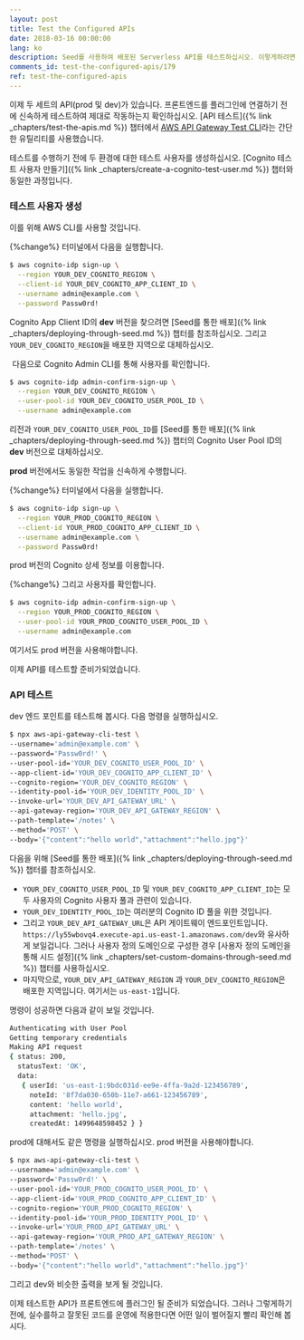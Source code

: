 ```yaml
---
layout: post
title: Test the Configured APIs
date: 2018-03-16 00:00:00
lang: ko
description: Seed를 사용하여 배포된 Serverless API를 테스트하십시오. 이렇게하려면 aws-api-gateway-cli-test의 NPM 패키지를 사용하고 운영 환경과 개발 환경을 모두 테스트하십시오. 
comments_id: test-the-configured-apis/179
ref: test-the-configured-apis
---
```


이제 두 세트의 API(prod 및 dev)가 있습니다. 프론트엔드를 플러그인에 연결하기 전에 신속하게 테스트하여 제대로 작동하는지 확인하십시오. [API 테스트]({% link _chapters/test-the-apis.md %}) 챕터에서 [AWS API Gateway Test CLI](https://github.com/AnomalyInnovations/aws-api-gateway-cli-test)라는 간단한 유틸리티를 사용했습니다.

테스트를 수행하기 전에 두 환경에 대한 테스트 사용자를 생성하십시오. [Cognito 테스트 사용자 만들기]({% link _chapters/create-a-cognito-test-user.md %}) 챕터와 동일한 과정입니다.

### 테스트 사용자 생성

이를 위해 AWS CLI를 사용할 것입니다.

{%change%} 터미널에서 다음을 실행합니다.

``` bash
$ aws cognito-idp sign-up \
  --region YOUR_DEV_COGNITO_REGION \
  --client-id YOUR_DEV_COGNITO_APP_CLIENT_ID \
  --username admin@example.com \
  --password Passw0rd!
```

Cognito App Client ID의 **dev** 버전을 찾으려면 [Seed를 통한 배포]({% link _chapters/deploying-through-seed.md %}) 챕터를 참조하십시오. 그리고`YOUR_DEV_COGNITO_REGION`을 배포한 지역으로 대체하십시오.

<img class="code-marker" src="/assets/s.png"/> 다음으로 Cognito Admin CLI를 통해 사용자를 확인합니다.

``` bash
$ aws cognito-idp admin-confirm-sign-up \
  --region YOUR_DEV_COGNITO_REGION \
  --user-pool-id YOUR_DEV_COGNITO_USER_POOL_ID \
  --username admin@example.com
```

리전과 `YOUR_DEV_COGNITO_USER_POOL_ID`를 [Seed를 통한 배포]({% link _chapters/deploying-through-seed.md %}) 챕터의 Cognito User Pool ID의 **dev** 버전으로 대체하십시오. 

**prod** 버전에서도 동일한 작업을 신속하게 수행합니다.

{%change%} 터미널에서 다음을 실행합니다.

``` bash
$ aws cognito-idp sign-up \
  --region YOUR_PROD_COGNITO_REGION \
  --client-id YOUR_PROD_COGNITO_APP_CLIENT_ID \
  --username admin@example.com \
  --password Passw0rd!
```

prod 버전의 Cognito 상세 정보를 이용합니다.

{%change%} 그리고 사용자를 확인합니다.

``` bash
$ aws cognito-idp admin-confirm-sign-up \
  --region YOUR_PROD_COGNITO_REGION \
  --user-pool-id YOUR_PROD_COGNITO_USER_POOL_ID \
  --username admin@example.com
```

여기서도 prod 버전을 사용해야합니다.

이제 API를 테스트할 준비가되었습니다.

### API 테스트

dev 엔드 포인트를 테스트해 봅시다. 다음 명령을 실행하십시오.

``` bash
$ npx aws-api-gateway-cli-test \
--username='admin@example.com' \
--password='Passw0rd!' \
--user-pool-id='YOUR_DEV_COGNITO_USER_POOL_ID' \
--app-client-id='YOUR_DEV_COGNITO_APP_CLIENT_ID' \
--cognito-region='YOUR_DEV_COGNITO_REGION' \
--identity-pool-id='YOUR_DEV_IDENTITY_POOL_ID' \
--invoke-url='YOUR_DEV_API_GATEWAY_URL' \
--api-gateway-region='YOUR_DEV_API_GATEWAY_REGION' \
--path-template='/notes' \
--method='POST' \
--body='{"content":"hello world","attachment":"hello.jpg"}'
```

다음을 위해 [Seed를 통한 배포]({% link _chapters/deploying-through-seed.md %}) 챕터를 참조하십시오.

- `YOUR_DEV_COGNITO_USER_POOL_ID` 및 `YOUR_DEV_COGNITO_APP_CLIENT_ID`는 모두 사용자의 Cognito 사용자 풀과 관련이 있습니다.
- `YOUR_DEV_IDENTITY_POOL_ID`는 여러분의 Cognito ID 풀을 위한 것입니다.
- 그리고 `YOUR_DEV_API_GATEWAY_URL`은 API 게이트웨이 엔드포인트입니다. `https://ly55wbovq4.execute-api.us-east-1.amazonaws.com/dev`와 유사하게 보일겁니다. 그러나 사용자 정의 도메인으로 구성한 경우 [사용자 정의 도메인을 통해 시드 설정]({% link _chapters/set-custom-domains-through-seed.md %}) 챕터를 사용하십시오.
- 마지막으로, `YOUR_DEV_API_GATEWAY_REGION` 과 `YOUR_DEV_COGNITO_REGION`은 배포한 지역입니다. 여기서는 `us-east-1`입니다.

명령이 성공하면 다음과 같이 보일 것입니다.

``` bash
Authenticating with User Pool
Getting temporary credentials
Making API request
{ status: 200,
  statusText: 'OK',
  data: 
   { userId: 'us-east-1:9bdc031d-ee9e-4ffa-9a2d-123456789',
     noteId: '8f7da030-650b-11e7-a661-123456789',
     content: 'hello world',
     attachment: 'hello.jpg',
     createdAt: 1499648598452 } }
```

prod에 대해서도 같은 명령을 실행하십시오. prod 버전을 사용해야합니다.

``` bash
$ npx aws-api-gateway-cli-test \
--username='admin@example.com' \
--password='Passw0rd!' \
--user-pool-id='YOUR_PROD_COGNITO_USER_POOL_ID' \
--app-client-id='YOUR_PROD_COGNITO_APP_CLIENT_ID' \
--cognito-region='YOUR_PROD_COGNITO_REGION' \
--identity-pool-id='YOUR_PROD_IDENTITY_POOL_ID' \
--invoke-url='YOUR_PROD_API_GATEWAY_URL' \
--api-gateway-region='YOUR_PROD_API_GATEWAY_REGION' \
--path-template='/notes' \
--method='POST' \
--body='{"content":"hello world","attachment":"hello.jpg"}'
```

그리고 dev와 비슷한 출력을 보게 될 것입니다.

이제 테스트한 API가 프론트엔드에 플러그인 될 준비가 되었습니다. 그러나 그렇게하기 전에, 실수를하고 잘못된 코드를 운영에 적용한다면 어떤 일이 벌어질지 빨리 확인해 봅시다.
